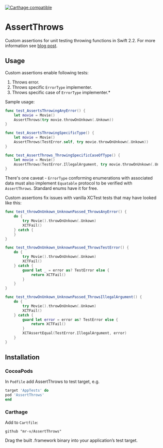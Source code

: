 [![Carthage compatible](https://img.shields.io/badge/Carthage-compatible-4BC51D.svg?style=flat)](https://github.com/Carthage/Carthage)

# AssertThrows
Custom assertions for unit testing throwing functions in Swift 2.2. For more information see [blog post](http://mr-v.github.io/custom-error-assertions-in-swift/).

## Usage

Custom assertions enable following tests:

1. Throws error.
2. Throws specific `ErrorType` implementer.
3. Throws specific case of `ErrorType` implementer.*



Sample usage:

```swift
func test_AssertsThrowingAnyError() {
    let movie = Movie()
    AssertThrows(try movie.throwOnUnkown(.Unkown))
}

func test_AssertsThrowingSpecificType() {
    let movie = Movie()
    AssertThrows(TestError.self, try movie.throwOnUnkown(.Unkown))
}

func test_AssertThrows_ThrowingSpecificCaseOfType() {
    let movie = Movie()
    AssertThrows(TestError.IllegalArgument, try movie.throwOnUnkown(.Unkown))
}
```

There's one caveat - `ErrorType` conforming enumerations with associated data must also implement `Equatable` protocol to be verified with `AssertThrows`. Standard enums have it for free.


Custom assertions fix issues with vanilla XCTest tests that may have looked like this:

```swift
func test_throwOnUnkown_UnknownPassed_ThrowsAnyError() {
    do {
        try Movie().throwOnUnkown(.Unkown)
        XCTFail()
    } catch {
    }
}

func test_throwOnUnkown_UnknownPassed_ThrowsTestError() {
    do {
        try Movie().throwOnUnkown(.Unkown)
        XCTFail()
    } catch {
        guard let _ = error as? TestError else {
            return XCTFail()
        }
    }
}

func test_throwOnUnkown_UnknownPassed_ThrowsIllegalArgument() {
    do {
        try Movie().throwOnUnkown(.Unkown)
        XCTFail()
    } catch {
        guard let error = error as? TestError else {
            return XCTFail()
        }
        XCTAssertEqual(TestError.IllegalArgument, error)
    }
}
```

## Installation

### CocoaPods

In `Podfile` add AssertThrows to test target, e.g.

```ruby
target 'AppTests' do
pod 'AssertThrows'
end
```

### Carthage

Add to `Cartfile`:

`github "mr-v/AssertThrows"`

Drag the built .framework binary into your application’s test target.
